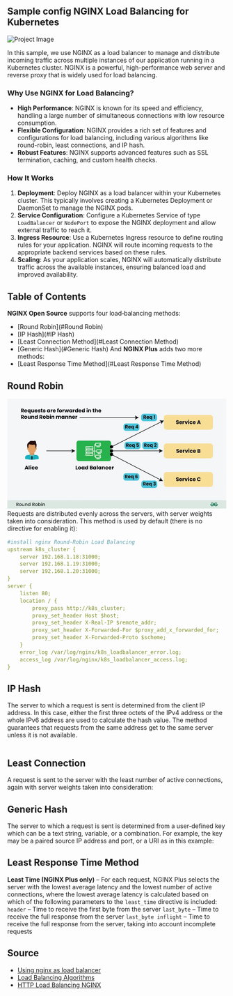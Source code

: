 ## Sample config NGINX Load Balancing for Kubernetes
![Project Image](https://nginx.org/nginx.png)

In this sample, we use NGINX as a load balancer to manage and distribute incoming traffic across multiple instances of our application running in a Kubernetes cluster. NGINX is a powerful, high-performance web server and reverse proxy that is widely used for load balancing.

### Why Use NGINX for Load Balancing?

- **High Performance**: NGINX is known for its speed and efficiency, handling a large number of simultaneous connections with low resource consumption.
- **Flexible Configuration**: NGINX provides a rich set of features and configurations for load balancing, including various algorithms like round-robin, least connections, and IP hash.
- **Robust Features**: NGINX supports advanced features such as SSL termination, caching, and custom health checks.

### How It Works

1. **Deployment**: Deploy NGINX as a load balancer within your Kubernetes cluster. This typically involves creating a Kubernetes Deployment or DaemonSet to manage the NGINX pods.
2. **Service Configuration**: Configure a Kubernetes Service of type `LoadBalancer` or `NodePort` to expose the NGINX deployment and allow external traffic to reach it.
3. **Ingress Resource**: Use a Kubernetes Ingress resource to define routing rules for your application. NGINX will route incoming requests to the appropriate backend services based on these rules.
4. **Scaling**: As your application scales, NGINX will automatically distribute traffic across the available instances, ensuring balanced load and improved availability.

## Table of Contents
  **NGINX Open Source** supports four load‑balancing methods:
  - [Round Robin](#Round Robin)
  - [IP Hash](#IP Hash)
  - [Least Connection Method](#Least Connection Method)
  - [Generic Hash](#Generic Hash)
  And **NGINX Plus** adds two more methods:
  - [Least Response Time Method](#Least Response Time Method)

## Round Robin
![roundrobin](https://github.com/v2d27/nginx-config/raw/main/images/Round-Robin.webp)
Requests are distributed evenly across the servers, with server weights taken into consideration. This method is used by default (there is no directive for enabling it):
``` yaml
#install nginx Round-Robin Load Balancing
upstream k8s_cluster {
    server 192.168.1.18:31000;
    server 192.168.1.19:31000;
    server 192.168.1.20:31000;
}
server {
    listen 80;
    location / {
        proxy_pass http://k8s_cluster;
        proxy_set_header Host $host;
        proxy_set_header X-Real-IP $remote_addr;
        proxy_set_header X-Forwarded-For $proxy_add_x_forwarded_for;
        proxy_set_header X-Forwarded-Proto $scheme;
    }
    error_log /var/log/nginx/k8s_loadbalancer_error.log;
    access_log /var/log/nginx/k8s_loadbalancer_access.log;
}
```
## IP Hash
The server to which a request is sent is determined from the client IP address. In this case, either the first three octets of the IPv4 address or the whole IPv6 address are used to calculate the hash value. The method guarantees that requests from the same address get to the same server unless it is not available.
```

```

## Least Connection
A request is sent to the server with the least number of active connections, again with server weights taken into consideration:

## Generic Hash
The server to which a request is sent is determined from a user‑defined key which can be a text string, variable, or a combination. For example, the key may be a paired source IP address and port, or a URI as in this example:

## Least Response Time Method
**Least Time (NGINX Plus only)** – For each request, NGINX Plus selects the server with the lowest average latency and the lowest number of active connections, where the lowest average latency is calculated based on which of the following parameters to the `least_time` directive is included:
`header` – Time to receive the first byte from the server
`last_byte` – Time to receive the full response from the server
`last_byte inflight` – Time to receive the full response from the server, taking into account incomplete requests


## Source
- [Using nginx as load balancer](https://nginx.org/en/docs/http/load_balancing.html)
- [Load Balancing Algorithms](https://www.geeksforgeeks.org/load-balancing-algorithms/)
- [HTTP Load Balancing NGINX](https://docs.nginx.com/nginx/admin-guide/load-balancer/http-load-balancer/)
